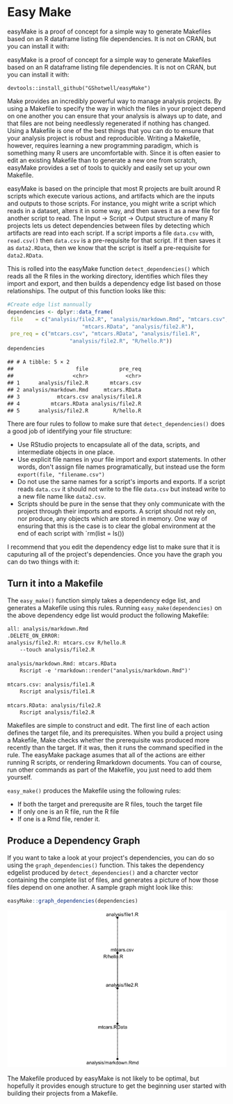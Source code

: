 Easy Make
================

easyMake is a proof of concept for a simple way to generate Makefiles based on an R dataframe listing file dependencies. It is not on CRAN, but you can install it with:

easyMake is a proof of concept for a simple way to generate Makefiles based on an R dataframe listing file dependencies. It is not on CRAN, but you can install it with:

    devtools::install_github("GShotwell/easyMake")

Make provides an incredibly powerful way to manage analysis projects. By using a Makefile to specify the way in which the files in your project depend on one another you can ensure that your analysis is always up to date, and that files are not being needlessly regenerated if nothing has changed. Using a Makefile is one of the best things that you can do to ensure that your analysis project is robust and reproducible. Writing a Makefile, however, requires learning a new programming paradigm, which is something many R users are uncomfortable with. Since it is often easier to edit an existing Makefile than to generate a new one from scratch, easyMake provides a set of tools to quickly and easily set up your own Makefile.

easyMake is based on the principle that most R projects are built around R scripts which execute various actions, and artifacts which are the inputs and outputs to those scripts. For instance, you might write a script which reads in a dataset, alters it in some way, and then saves it as a new file for another script to read. The Input -&gt; Script -&gt; Output structure of many R projects lets us detect dependencies between files by detecting which artifacts are read into each script. If a script imports a file `data.csv` with, `read.csv()` then `data.csv` is a pre-requisite for that script. If it then saves it as `data2.RData`, then we know that the script is itself a pre-requisite for `data2.RData`.

This is rolled into the easyMake function `detect_dependencies()` which reads all the R files in the working directory, identifies which files they import and export, and then builds a dependency edge list based on those relationships. The output of this function looks like this:

``` r
#Create edge list mannually
dependencies <- dplyr::data_frame(
 file    = c("analysis/file2.R", "analysis/markdown.Rmd", "mtcars.csv",
                        "mtcars.RData", "analysis/file2.R"),
 pre_req = c("mtcars.csv", "mtcars.RData", "analysis/file1.R",
                    "analysis/file2.R", "R/hello.R"))
dependencies
```

    ## # A tibble: 5 × 2
    ##                    file          pre_req
    ##                   <chr>            <chr>
    ## 1      analysis/file2.R       mtcars.csv
    ## 2 analysis/markdown.Rmd     mtcars.RData
    ## 3            mtcars.csv analysis/file1.R
    ## 4          mtcars.RData analysis/file2.R
    ## 5      analysis/file2.R        R/hello.R

There are four rules to follow to make sure that `detect_dependencies()` does a good job of identifying your file structure:

-   Use RStudio projects to encapsulate all of the data, scripts, and intermediate objects in one place.
-   Use explicit file names in your file import and export statements. In other words, don't assign file names programatically, but instead use the form `export(file, "filename.csv")`
-   Do not use the same names for a script's imports and exports. If a script reads `data.csv` it should not write to the file `data.csv` but instead write to a new file name like `data2.csv`.
-   Scripts should be pure in the sense that they only communicate with the project through their imports and exports. A script should not rely on, nor produce, any objects which are stored in memory. One way of ensuring that this is the case is to clear the global environment at the end of each script with \`rm(list = ls())

I recommend that you edit the dependency edge list to make sure that it is caputuring all of the project's dependencies. Once you have the graph you can do two things with it:

Turn it into a Makefile
-----------------------

The `easy_make()` function simply takes a dependency edge list, and generates a Makefile using this rules. Running `easy_make(dependencies)` on the above dependency edge list would product the following Makefile:

    all: analysis/markdown.Rmd
    .DELETE_ON_ERROR: 
    analysis/file2.R: mtcars.csv R/hello.R
        --touch analysis/file2.R
     
    analysis/markdown.Rmd: mtcars.RData
        Rscript -e 'rmarkdown::render("analysis/markdown.Rmd")'
     
    mtcars.csv: analysis/file1.R
        Rscript analysis/file1.R
     
    mtcars.RData: analysis/file2.R
        Rscript analysis/file2.R

Makefiles are simple to construct and edit. The first line of each action defines the target file, and its prerequisites. When you build a project using a Makefile, Make checks whether the prerequisite was produced more recently than the target. If it was, then it runs the command specified in the rule. The easyMake package asumes that all of the actions are either running R scripts, or rendering Rmarkdown documents. You can of course, run other commands as part of the Makefile, you just need to add them yourself.

`easy_make()` produces the Makefile using the following rules:

-   If both the target and prerequsite are R files, touch the target file
-   If only one is an R file, run the R file
-   If one is a Rmd file, render it.

Produce a Dependency Graph
--------------------------

If you want to take a look at your project's dependencies, you can do so using the `graph_dependencies()` function. This takes the dependency edgelist produced by `detect_dependencies()` and a charcter vector containing the complete list of files, and generates a picture of how those files depend on one another. A sample graph might look like this:

``` r
easyMake::graph_dependencies(dependencies)
```

![](README_files/figure-markdown_github/unnamed-chunk-2-1.png)

The Makefile produced by easyMake is not likely to be optimal, but hopefully it provides enough structure to get the beginning user started with building their projects from a Makefile.
